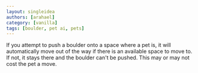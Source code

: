 ```yaml
---
layout: singleidea
authors: [arahael]
category: [vanilla]
tags: [boulder, pet ai, pets]
---
```

If you attempt to push a boulder onto a space where a pet is, it will automatically move out of the way if there is an available space to move to. If not, it stays there and the boulder can't be pushed. This may or may not cost the pet a move.
